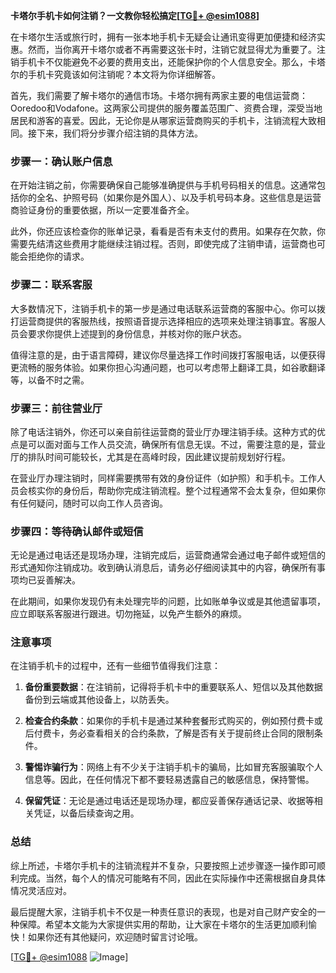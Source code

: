 **卡塔尔手机卡如何注销？一文教你轻松搞定[[TG💪+ @esim1088](https://t.me/s/esim1088)]**

在卡塔尔生活或旅行时，拥有一张本地手机卡无疑会让通讯变得更加便捷和经济实惠。然而，当你离开卡塔尔或者不再需要这张卡时，注销它就显得尤为重要了。注销手机卡不仅能避免不必要的费用支出，还能保护你的个人信息安全。那么，卡塔尔的手机卡究竟该如何注销呢？本文将为你详细解答。

首先，我们需要了解卡塔尔的通信市场。卡塔尔拥有两家主要的电信运营商：Ooredoo和Vodafone。这两家公司提供的服务覆盖范围广、资费合理，深受当地居民和游客的喜爱。因此，无论你是从哪家运营商购买的手机卡，注销流程大致相同。接下来，我们将分步骤介绍注销的具体方法。

### 步骤一：确认账户信息

在开始注销之前，你需要确保自己能够准确提供与手机号码相关的信息。这通常包括你的全名、护照号码（如果你是外国人）、以及手机号码本身。这些信息是运营商验证身份的重要依据，所以一定要准备齐全。

此外，你还应该检查你的账单记录，看看是否有未支付的费用。如果存在欠款，你需要先结清这些费用才能继续注销过程。否则，即使完成了注销申请，运营商也可能会拒绝你的请求。

### 步骤二：联系客服

大多数情况下，注销手机卡的第一步是通过电话联系运营商的客服中心。你可以拨打运营商提供的客服热线，按照语音提示选择相应的选项来处理注销事宜。客服人员会要求你提供上述提到的身份信息，并核对你的账户状态。

值得注意的是，由于语言障碍，建议你尽量选择工作时间拨打客服电话，以便获得更流畅的服务体验。如果你担心沟通问题，也可以考虑带上翻译工具，如谷歌翻译等，以备不时之需。

### 步骤三：前往营业厅

除了电话注销外，你还可以亲自前往运营商的营业厅办理注销手续。这种方式的优点是可以面对面与工作人员交流，确保所有信息无误。不过，需要注意的是，营业厅的排队时间可能较长，尤其是在高峰时段，因此建议提前规划好行程。

在营业厅办理注销时，同样需要携带有效的身份证件（如护照）和手机卡。工作人员会核实你的身份后，帮助你完成注销流程。整个过程通常不会太复杂，但如果你有任何疑问，随时可以向工作人员咨询。

### 步骤四：等待确认邮件或短信

无论是通过电话还是现场办理，注销完成后，运营商通常会通过电子邮件或短信的形式通知你注销成功。收到确认消息后，请务必仔细阅读其中的内容，确保所有事项均已妥善解决。

在此期间，如果你发现仍有未处理完毕的问题，比如账单争议或是其他遗留事项，应立即联系客服进行跟进。切勿拖延，以免产生额外的麻烦。

### 注意事项

在注销手机卡的过程中，还有一些细节值得我们注意：

1. **备份重要数据**：在注销前，记得将手机卡中的重要联系人、短信以及其他数据备份到云端或其他设备上，以防丢失。
   
2. **检查合约条款**：如果你的手机卡是通过某种套餐形式购买的，例如预付费卡或后付费卡，务必查看相关的合约条款，了解是否有关于提前终止合同的限制条件。

3. **警惕诈骗行为**：网络上有不少关于注销手机卡的骗局，比如冒充客服骗取个人信息等。因此，在任何情况下都不要轻易透露自己的敏感信息，保持警惕。

4. **保留凭证**：无论是通过电话还是现场办理，都应妥善保存通话记录、收据等相关凭证，以备后续查询之用。

### 总结

综上所述，卡塔尔手机卡的注销流程并不复杂，只要按照上述步骤逐一操作即可顺利完成。当然，每个人的情况可能略有不同，因此在实际操作中还需根据自身具体情况灵活应对。

最后提醒大家，注销手机卡不仅是一种责任意识的表现，也是对自己财产安全的一种保障。希望本文能为大家提供实用的帮助，让大家在卡塔尔的生活更加顺利愉快！如果你还有其他疑问，欢迎随时留言讨论哦。

[[TG💪+ @esim1088](https://t.me/s/esim1088) ![Image](https://i.postimg.cc/4NQfJmqS/Snipaste-2025-05-13-00-14-12.png)]